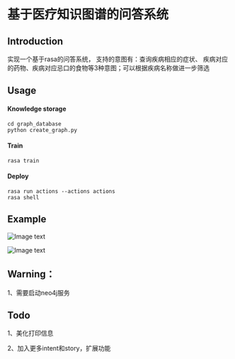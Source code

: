 # 基于医疗知识图谱的问答系统

## Introduction

实现一个基于rasa的问答系统， 支持的意图有：查询疾病相应的症状、
疾病对应的药物、疾病对应忌口的食物等3种意图；可以根据疾病名称做进一步筛选

## Usage

#### Knowledge storage

    cd graph_database
    python create_graph.py

#### Train

    rasa train

#### Deploy

    rasa run actions --actions actions
    rasa shell

## Example

![Image text](https://s3.bmp.ovh/imgs/2021/12/5033b0db20e8dc9b.png)

![Image text](https://s3.bmp.ovh/imgs/2021/12/eecf7db34a4937cb.png)

## Warning：

1、需要启动neo4j服务

## Todo

1、美化打印信息

2、加入更多intent和story，扩展功能
